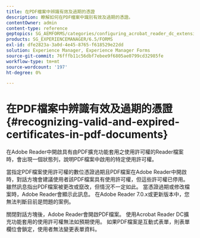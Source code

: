 ```yaml
---
title: 在PDF檔案中辨識有效及過期的憑證
description: 瞭解如何在PDF檔案中識別有效及過期的憑證。
contentOwner: admin
content-type: reference
geptopics: SG_AEMFORMS/categories/configuring_acrobat_reader_dc_extensions
products: SG_EXPERIENCEMANAGER/6.5/FORMS
exl-id: dfe2823a-3a0d-4e45-8765-f618529e22dd
solution: Experience Manager, Experience Manager Forms
source-git-commit: 76fffb11c56dbf7ebee9f6805ae0799cd32985fe
workflow-type: tm+mt
source-wordcount: '197'
ht-degree: 0%

---
```


# 在PDF檔案中辨識有效及過期的憑證 {#recognizing-valid-and-expired-certificates-in-pdf-documents}

在Adobe Reader中開啟具有由PDF擴充功能套用之使用許可權的Reader檔案時，會出現一個狀態列，說明PDF檔案中啟用的特定使用許可權。

當指定PDF檔案使用許可權的數位憑證過期且PDF檔案在Adobe Reader中開啟時，對話方塊會建議使用者該PDF檔案具有使用許可權，但這些許可權已停用。 雖然訊息指出PDF檔案被更改或竄改，但情況不一定如此。 當憑證過期或修改檔案時，Adobe Reader會顯示此訊息。 在Adobe Reader 7.0.x或更新版本中，您無法判斷目前是問題的案例。

關閉對話方塊後，Adobe Reader會開啟PDF檔案。 使用Acrobat Reader DC擴充功能套用的使用許可權無法如預期使用。 如果PDF檔案是互動式表單，則表單欄位會鎖定，使用者無法變更表單資料。

